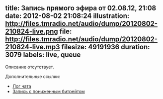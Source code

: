 title: Запись прямого эфира от 02.08.12, 21:08
date: 2012-08-02 21:08:24
illustration: http://files.tmradio.net/audio/dump/20120802-210824-live.png
file: http://files.tmradio.net/audio/dump/20120802-210824-live.mp3
filesize: 49191936
duration: 3079
labels: live, queue
---
Описание отсутствует.

Дополнительные ссылки:

- [Лог чата](http://files.tmradio.net/audio/dump/20120802-210824-live.log)
- [Запись с пониженным битрейтом](http://files.tmradio.net/audio/dump/20120802-210824-live-lofi.ogg)
